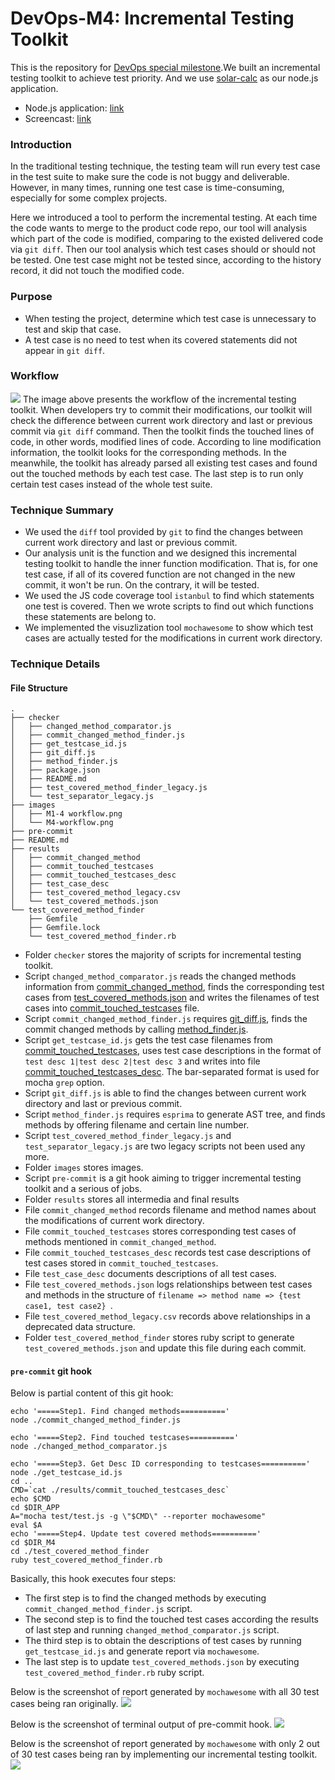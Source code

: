 # DevOps-M4: Incremental Testing Toolkit
This is the repository for [DevOps special milestone](https://github.com/CSC-DevOps/Course/blob/master/Project/M4.md).We built an incremental testing toolkit to achieve test priority. And we use [solar-calc](https://github.ncsu.edu/DevOps-Milestones/solar-calc) as our node.js application.
 - Node.js application: [link](https://github.ncsu.edu/DevOps-Milestones/solar-calc)
 - Screencast: [link](https://youtu.be/GsuOUdD1swY)

### Introduction
In the traditional testing technique, the testing team will run every test case in the test suite to make sure the code is not buggy and deliverable.
However, in many times, running one test case is time-consuming, especially for some complex projects.

Here we introduced a tool to perform the incremental testing.  At each time the code wants to merge to the product code repo, our tool will analysis which part of the code is modified, comparing to the existed delivered code via `git diff`.  Then our tool analysis which test cases should or should not be tested. One test case might not be tested since, according to the history record, it did not touch the modified code.

### Purpose
 - When testing the project, determine which test case is unnecessary to test and skip that case. 
 - A test case is no need to test when its covered statements did not appear in `git diff`.

### Workflow
![](https://github.ncsu.edu/DevOps-Milestones/DevOps-M4/blob/master/images/M4-workflow.png)
The image above presents the workflow of the incremental testing toolkit. When developers try to commit their modifications, our toolkit will check the difference between current work directory and last or previous commit via `git diff` command. Then the toolkit finds the touched lines of code, in other words, modified lines of code. According to line modification information, the toolkit looks for the corresponding methods. In the meanwhile, the toolkit has already parsed all existing test cases and found out the touched methods by each test case. The last step is to run only certain test cases instead of the whole test suite.

### Technique Summary
- We used the `diff` tool provided by `git` to find the changes between current work directory and last or previous commit.
- Our analysis unit is the function and we designed this incremental testing toolkit to handle the inner function modification. That is, for one test case, if all of its covered function are not changed in the new commit, it won't be run. On the contrary, it will be tested.
- We used the JS code coverage tool `istanbul` to find which statements one test is covered. Then we wrote scripts to find out which functions these statements are belong to.
- We implemented the visuzlization tool `mochawesome` to show which test cases are actually tested for the modifications in current work directory.

### Technique Details
#### File Structure
```
.
├── checker
│   ├── changed_method_comparator.js
│   ├── commit_changed_method_finder.js
│   ├── get_testcase_id.js
│   ├── git_diff.js
│   ├── method_finder.js
│   ├── package.json
│   ├── README.md
│   ├── test_covered_method_finder_legacy.js
│   └── test_separator_legacy.js
├── images
│   ├── M1-4 workflow.png
│   └── M4-workflow.png
├── pre-commit
├── README.md
├── results
│   ├── commit_changed_method
│   ├── commit_touched_testcases
│   ├── commit_touched_testcases_desc
│   ├── test_case_desc
│   ├── test_covered_method_legacy.csv
│   └── test_covered_methods.json
└── test_covered_method_finder
    ├── Gemfile
    ├── Gemfile.lock
    └── test_covered_method_finder.rb
```
 - Folder `checker` stores the majority of scripts for incremental testing toolkit.
  - Script `changed_method_comparator.js` reads the changed methods information from [commit_changed_method](https://github.ncsu.edu/DevOps-Milestones/DevOps-M4/blob/master/results/commit_changed_method), finds the corresponding test cases from [test_covered_methods.json](https://github.ncsu.edu/DevOps-Milestones/DevOps-M4/blob/master/results/test_covered_methods.json) and writes the filenames of test cases into [commit_touched_testcases](https://github.ncsu.edu/DevOps-Milestones/DevOps-M4/blob/master/results/commit_touched_testcases) file.
  - Script `commit_changed_method_finder.js` requires [git_diff.js](https://github.ncsu.edu/DevOps-Milestones/DevOps-M4/blob/master/checker/git_diff.js), finds the commit changed methods by calling [method_finder.js](https://github.ncsu.edu/DevOps-Milestones/DevOps-M4/blob/master/checker/method_finder.js).
  - Script `get_testcase_id.js` gets the test case filenames from [commit_touched_testcases](https://github.ncsu.edu/DevOps-Milestones/DevOps-M4/blob/master/results/commit_touched_testcases), uses test case descriptions in the format of `test desc 1|test desc 2|test desc 3` and writes into file [commit_touched_testcases_desc](https://github.ncsu.edu/DevOps-Milestones/DevOps-M4/blob/master/results/commit_touched_testcases_desc). The bar-separated format is used for mocha `grep` option.
  - Script `git_diff.js` is able to find the changes between current work directory and last or previous commit.
  - Script `method_finder.js` requires `esprima` to generate AST tree, and finds methods by offering filename and certain line number.
  - Script `test_covered_method_finder_legacy.js` and `test_separator_legacy.js` are two legacy scripts not been used any more.
 - Folder `images` stores images.
 - Script `pre-commit` is a git hook aiming to trigger incremental testing toolkit and a serious of jobs.
 - Folder `results` stores all intermedia and final results
  - File `commit_changed_method` records filename and method names about the modifications of current work directory.
  - File `commit_touched_testcases` stores corresponding test cases of methods mentioned in `commit_changed_method`.
  - File `commit_touched_testcases_desc` records test case descriptions of test cases stored in `commit_touched_testcases`.
  - File `test_case_desc` documents descriptions of all test cases.
  - File `test_covered_methods.json` logs relationships between test cases and methods in the structure of `filename => method name => {test case1, test case2} `.
  - File `test_covered_method_legacy.csv` records above relationships in a deprecated data structure.
 - Folder `test_covered_method_finder` stores ruby script to generate `test_covered_methods.json` and update this file during each commit.

#### `pre-commit` git hook
Below is partial content of this git hook:
```
echo '=====Step1. Find changed methods=========='
node ./commit_changed_method_finder.js

echo '=====Step2. Find touched testcases=========='
node ./changed_method_comparator.js

echo '=====Step3. Get Desc ID corresponding to testcases=========='
node ./get_testcase_id.js
cd ..
CMD=`cat ./results/commit_touched_testcases_desc`
echo $CMD
cd $DIR_APP
A="mocha test/test.js -g \"$CMD\" --reporter mochawesome"
eval $A
echo '=====Step4. Update test covered methods=========='
cd $DIR_M4
cd ./test_covered_method_finder
ruby test_covered_method_finder.rb
```
Basically, this hook executes four steps:
 - The first step is to find the changed methods by executing `commit_changed_method_finder.js` script.
 - The second step is to find the touched test cases according the results of last step and running `changed_method_comparator.js` script.
 - The third step is to obtain the descriptions of test cases by running `get_testcase_id.js` and generate report via `mochawesome`. 
 - The last step is to update `test_covered_methods.json` by executing `test_covered_method_finder.rb` ruby script.

Below is the screenshot of report generated by `mochawesome` with all 30 test cases being ran originally.
![](https://github.ncsu.edu/DevOps-Milestones/DevOps-M4/blob/master/images/30-tests.png)

Below is the screenshot of terminal output of pre-commit hook.
![](https://github.ncsu.edu/DevOps-Milestones/DevOps-M4/blob/master/images/terminal-output.png)

Below is the screenshot of report generated by `mochawesome` with only 2 out of 30 test cases being ran by implementing our incremental testing toolkit.
![](https://github.ncsu.edu/DevOps-Milestones/DevOps-M4/blob/master/images/2-tests.png)
